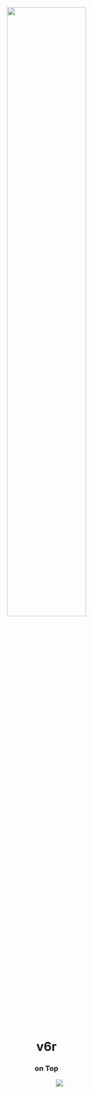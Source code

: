 <p align="center">
   <br/>
   <br/>
   <img src="https://i.pinimg.com/originals/dd/94/36/dd943678c5c165de9da5199644555164.jpg" width="60%">
   <br/>
<h3 style="color: white; padding: 0px; margin: 0px;" align="center">
<h1 align="center"> v6r </h1>
<h5 align="center" style="padding: 0px; margin: 0px;">
   <h3 align="center"> on Top </h3>
</h5>
</p>
<p>ㅤㅤㅤㅤㅤㅤㅤㅤㅤㅤㅤㅤㅤㅤㅤㅤㅤㅤㅤㅤㅤ
   <img src="https://visitcount.itsvg.in/api?id=v6r&label=Profile%20Views&color=12&icon=2&pretty=true">
</p>